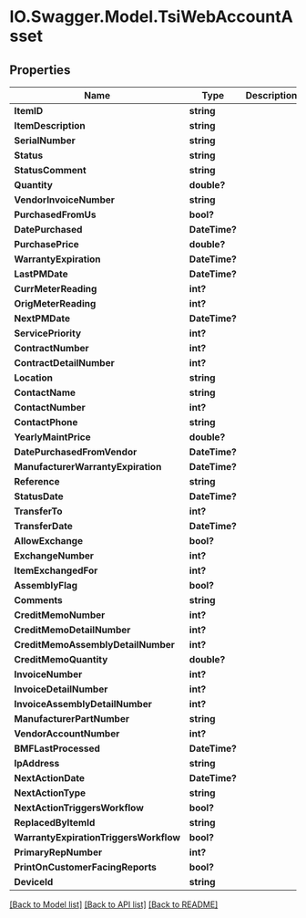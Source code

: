 # IO.Swagger.Model.TsiWebAccountAsset
## Properties

Name | Type | Description | Notes
------------ | ------------- | ------------- | -------------
**ItemID** | **string** |  | [optional] 
**ItemDescription** | **string** |  | [optional] 
**SerialNumber** | **string** |  | [optional] 
**Status** | **string** |  | [optional] 
**StatusComment** | **string** |  | [optional] 
**Quantity** | **double?** |  | [optional] 
**VendorInvoiceNumber** | **string** |  | [optional] 
**PurchasedFromUs** | **bool?** |  | [optional] 
**DatePurchased** | **DateTime?** |  | [optional] 
**PurchasePrice** | **double?** |  | [optional] 
**WarrantyExpiration** | **DateTime?** |  | [optional] 
**LastPMDate** | **DateTime?** |  | [optional] 
**CurrMeterReading** | **int?** |  | [optional] 
**OrigMeterReading** | **int?** |  | [optional] 
**NextPMDate** | **DateTime?** |  | [optional] 
**ServicePriority** | **int?** |  | [optional] 
**ContractNumber** | **int?** |  | [optional] 
**ContractDetailNumber** | **int?** |  | [optional] 
**Location** | **string** |  | [optional] 
**ContactName** | **string** |  | [optional] 
**ContactNumber** | **int?** |  | [optional] 
**ContactPhone** | **string** |  | [optional] 
**YearlyMaintPrice** | **double?** |  | [optional] 
**DatePurchasedFromVendor** | **DateTime?** |  | [optional] 
**ManufacturerWarrantyExpiration** | **DateTime?** |  | [optional] 
**Reference** | **string** |  | [optional] 
**StatusDate** | **DateTime?** |  | [optional] 
**TransferTo** | **int?** |  | [optional] 
**TransferDate** | **DateTime?** |  | [optional] 
**AllowExchange** | **bool?** |  | [optional] 
**ExchangeNumber** | **int?** |  | [optional] 
**ItemExchangedFor** | **int?** |  | [optional] 
**AssemblyFlag** | **bool?** |  | [optional] 
**Comments** | **string** |  | [optional] 
**CreditMemoNumber** | **int?** |  | [optional] 
**CreditMemoDetailNumber** | **int?** |  | [optional] 
**CreditMemoAssemblyDetailNumber** | **int?** |  | [optional] 
**CreditMemoQuantity** | **double?** |  | [optional] 
**InvoiceNumber** | **int?** |  | [optional] 
**InvoiceDetailNumber** | **int?** |  | [optional] 
**InvoiceAssemblyDetailNumber** | **int?** |  | [optional] 
**ManufacturerPartNumber** | **string** |  | [optional] 
**VendorAccountNumber** | **int?** |  | [optional] 
**BMFLastProcessed** | **DateTime?** |  | [optional] 
**IpAddress** | **string** |  | [optional] 
**NextActionDate** | **DateTime?** |  | [optional] 
**NextActionType** | **string** |  | [optional] 
**NextActionTriggersWorkflow** | **bool?** |  | [optional] 
**ReplacedByItemId** | **string** |  | [optional] 
**WarrantyExpirationTriggersWorkflow** | **bool?** |  | [optional] 
**PrimaryRepNumber** | **int?** |  | [optional] 
**PrintOnCustomerFacingReports** | **bool?** |  | [optional] 
**DeviceId** | **string** |  | [optional] 

[[Back to Model list]](../README.md#documentation-for-models) [[Back to API list]](../README.md#documentation-for-api-endpoints) [[Back to README]](../README.md)

